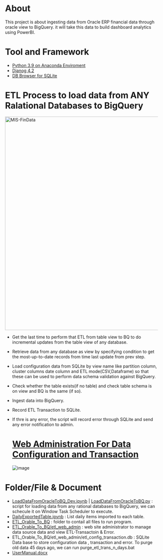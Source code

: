 # About
This project is about ingesting data from Oracle ERP financial data through oracle view to BigQuery. it will take this data to build 
dashboard analytics using PowerBI.

# Tool and Framework
* [Python 3.9 on Anaconda Enviroment](https://www.anaconda.com/download)
* [Djanog 4.2](https://docs.djangoproject.com/en/4.2/releases/4.2/) 
* [DB Browser for SQLite](https://sqlitebrowser.org/) 

# ETL Process to load data from ANY Ralational Databases to BigQuery
<img width="703" alt="MIS-FinData" src="https://github.com/technqvi/MIS-FinData/assets/38780060/cb92bf51-b75e-428d-afa0-5ec9012c5335">

* Get the last time to perform that ETL from table view to BQ to do incremental updates from the table view of any database.
* Retrieve data from any database as view by specifying condition to get the most-up-to-date records from time last update from prev step.
* Load  configuration data from SQLite by view name like  partition column, cluster columns  date column  and ETL mode(CSV,Dataframe) so that these can be used to perform data schema validation against BigQuery.
* Check whether the table exists(if no table) and check table schema is on view and BQ is the same (if so).
* Ingest data into BigQuery.
* Record ETL Transaction to SQLite.
* If thre is any error, the script will record error through SQLite and send any error notification to admin.

  # [Web Administration For Data Configuration and Transaction](https://github.com/technqvi/MIS-FinData/tree/main/ETL_Orable_To_BQ/etl_web_admin)
  ![image](https://github.com/technqvi/MIS-FinData/assets/38780060/50e9bb99-0e19-4b19-bd4f-6daee7eb0c1e)
 
# Folder/File & Document
* [LoadDataFromOracleToBQ_Dev.ipynb](https://github.com/technqvi/MIS-FinData/blob/main/LoadDataFromOracleToBQ_Dev.ipynb) | [LoadDataFromOracleToBQ.py](https://github.com/technqvi/MIS-FinData/blob/main/ETL_Orable_To_BQ/LoadDataFromOracleToBQ.py) : script for loading data from any rational databases to BigQuery, we can schecule it on Window Task Scheduler to execute.
* [DailyExportedTable.ipynb](https://github.com/technqvi/MIS-FinData/blob/main/DailyExportedTable.ipynb)  :  List daily items imported to each table.
* [ETL_Orable_To_BQ](https://github.com/technqvi/MIS-FinData/tree/main/ETL_Orable_To_BQ) :  folder to contail all files to run program.
* [ETL_Orable_To_BQ/etl_web_admin](https://github.com/technqvi/MIS-FinData/tree/main/ETL_Orable_To_BQ/etl_web_admin) : web site administrator to manage data source data and view ETL-Transactoin & Error.
* ETL_Orable_To_BQ/etl_web_admin/etl_config_transaction.db : SQLite Data base to store configuration data , transaction and error. To purge old data 45 days ago, we can run purge_etl_trans_n_days.bat
* [UserManual.docx](https://github.com/technqvi/MIS-FinData/blob/main/UserManual.docx)
